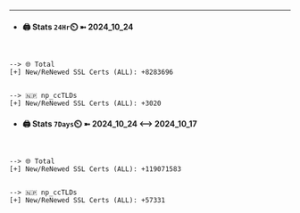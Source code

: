 

---
- #### 🖨️ **Stats** `24Hr`⏲️ ➼ 2024_10_24
```console


--> 🌐 Total
[+] New/ReNewed SSL Certs (ALL): +8283696


--> 🇳🇵 np_ccTLDs
[+] New/ReNewed SSL Certs (ALL): +3020

```

- #### 🖨️ **Stats** `7Days`⏲️ ➼ 2024_10_24 <--> 2024_10_17
```console


--> 🌐 Total
[+] New/ReNewed SSL Certs (ALL): +119071583


--> 🇳🇵 np_ccTLDs
[+] New/ReNewed SSL Certs (ALL): +57331

```

